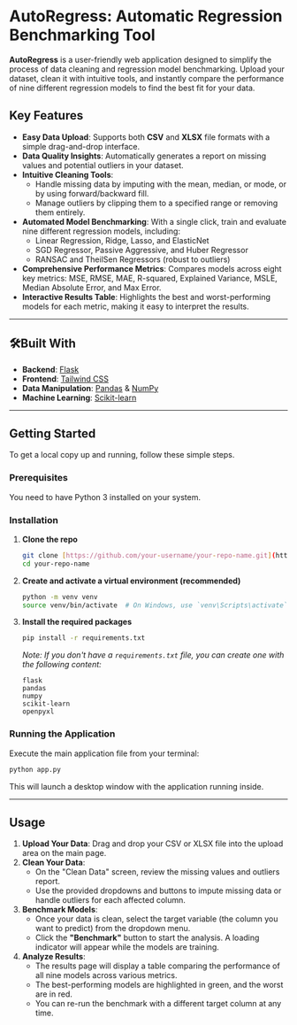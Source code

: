 # AutoRegress: Automatic Regression Benchmarking Tool

**AutoRegress** is a user-friendly web application designed to simplify the process of data cleaning and regression model benchmarking. Upload your dataset, clean it with intuitive tools, and instantly compare the performance of nine different regression models to find the best fit for your data.

## Key Features

* **Easy Data Upload**: Supports both **CSV** and **XLSX** file formats with a simple drag-and-drop interface.
* **Data Quality Insights**: Automatically generates a report on missing values and potential outliers in your dataset.
* **Intuitive Cleaning Tools**:
    * Handle missing data by imputing with the mean, median, or mode, or by using forward/backward fill.
    * Manage outliers by clipping them to a specified range or removing them entirely.
* **Automated Model Benchmarking**: With a single click, train and evaluate nine different regression models, including:
    * Linear Regression, Ridge, Lasso, and ElasticNet
    * SGD Regressor, Passive Aggressive, and Huber Regressor
    * RANSAC and TheilSen Regressors (robust to outliers)
* **Comprehensive Performance Metrics**: Compares models across eight key metrics: MSE, RMSE, MAE, R-squared, Explained Variance, MSLE, Median Absolute Error, and Max Error.
* **Interactive Results Table**: Highlights the best and worst-performing models for each metric, making it easy to interpret the results.

---

## 🛠Built With

* **Backend**: [Flask](https://flask.palletsprojects.com/)
* **Frontend**: [Tailwind CSS](https://tailwindcss.com/)
* **Data Manipulation**: [Pandas](https://pandas.pydata.org/) & [NumPy](https://numpy.org/)
* **Machine Learning**: [Scikit-learn](https://scikit-learn.org/)

---

## Getting Started

To get a local copy up and running, follow these simple steps.

### Prerequisites

You need to have Python 3 installed on your system.

### Installation

1.  **Clone the repo**
    ```sh
    git clone [https://github.com/your-username/your-repo-name.git](https://github.com/your-username/your-repo-name.git)
    cd your-repo-name
    ```
2.  **Create and activate a virtual environment (recommended)**
    ```sh
    python -m venv venv
    source venv/bin/activate  # On Windows, use `venv\Scripts\activate`
    ```
3.  **Install the required packages**
    ```sh
    pip install -r requirements.txt
    ```
    *Note: If you don't have a `requirements.txt` file, you can create one with the following content:*
    ```
    flask
    pandas
    numpy
    scikit-learn
    openpyxl
    ```

### Running the Application

Execute the main application file from your terminal:

```sh
python app.py
````

This will launch a desktop window with the application running inside.

-----

## Usage

1.  **Upload Your Data**: Drag and drop your CSV or XLSX file into the upload area on the main page.
2.  **Clean Your Data**:
      * On the "Clean Data" screen, review the missing values and outliers report.
      * Use the provided dropdowns and buttons to impute missing data or handle outliers for each affected column.
3.  **Benchmark Models**:
      * Once your data is clean, select the target variable (the column you want to predict) from the dropdown menu.
      * Click the **"Benchmark"** button to start the analysis. A loading indicator will appear while the models are training.
4.  **Analyze Results**:
      * The results page will display a table comparing the performance of all nine models across various metrics.
      * The best-performing models are highlighted in green, and the worst are in red.
      * You can re-run the benchmark with a different target column at any time.
